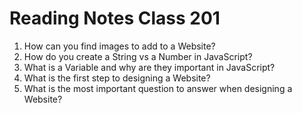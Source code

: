 # Reading Notes Class 201

1. How can you find images to add to a Website?
2. How do you create a String vs a Number in JavaScript?
3. What is a Variable and why are they important in JavaScript?
4. What is the first step to designing a Website?
5. What is the most important question to answer when designing a Website?
